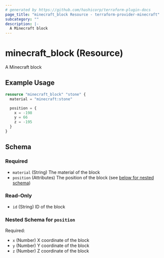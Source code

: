 ```yaml
---
# generated by https://github.com/hashicorp/terraform-plugin-docs
page_title: "minecraft_block Resource - terraform-provider-minecraft"
subcategory: ""
description: |-
  A Minecraft block
---
```


# minecraft_block (Resource)

A Minecraft block

## Example Usage

```terraform
resource "minecraft_block" "stone" {
  material = "minecraft:stone"

  position = {
    x = -198
    y = 66
    z = -195
  }
}
```

<!-- schema generated by tfplugindocs -->
## Schema

### Required

- `material` (String) The material of the block
- `position` (Attributes) The position of the block (see [below for nested schema](#nestedatt--position))

### Read-Only

- `id` (String) ID of the block

<a id="nestedatt--position"></a>
### Nested Schema for `position`

Required:

- `x` (Number) X coordinate of the block
- `y` (Number) Y coordinate of the block
- `z` (Number) Z coordinate of the block


